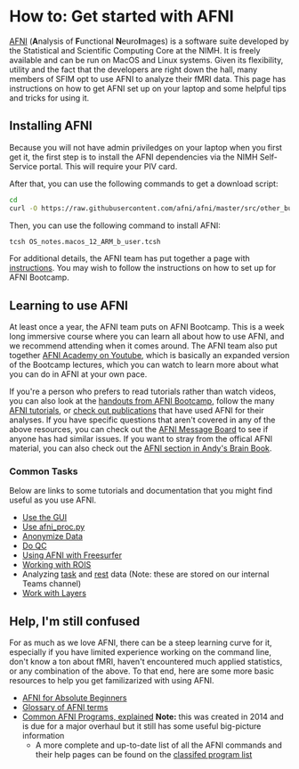 # How to: Get started with AFNI

[AFNI][afni_main] (**A**nalysis of **F**unctional **N**euro**I**mages) is a software suite developed by the Statistical and Scientific Computing Core at the NIMH. It is freely available and can be run on MacOS and Linux systems. Given its flexibility, utility and the fact that the developers are right down the hall, many members of SFIM opt to use AFNI to analyze their fMRI data. This page has instructions on how to get AFNI set up on your laptop and some helpful tips and tricks for using it.

## Installing AFNI

Because you will not have admin priviledges on your laptop when you first get it, the first step is to install the AFNI dependencies via the NIMH Self-Service portal. This will require your PIV card.

After that, you can use the following commands to get a download script:

```bash
cd
curl -O https://raw.githubusercontent.com/afni/afni/master/src/other_builds/OS_notes.macos_12_ARM_b_user.tcsh
```

Then, you can use the following command to install AFNI:

```tcsh
tcsh OS_notes.macos_12_ARM_b_user.tcsh
```

For additional details, the AFNI team has put together a page with [instructions][afni_install]. You may wish to follow the instructions on how to set up for AFNI Bootcamp.

## Learning to use AFNI

At least once a year, the AFNI team puts on AFNI Bootcamp. This is a week long immersive course where you can learn all about how to use AFNI, and we recommend attending when it comes around. The AFNI team also put together [AFNI Academy on Youtube][afni_academy], which is basically an expanded version of the Bootcamp lectures, which you can watch to learn more about what you can do in AFNI at your own pace.

If you're a person who prefers to read tutorials rather than watch videos, you can also look at the [handouts from AFNI Bootcamp][bootcamp_handouts], follow the many [AFNI tutorials][afni_tutorials], or [check out publications][afni_codex] that have used AFNI for their analyses. If you have specific questions that aren't covered in any of the above resources, you can check out the [AFNI Message Board][AFNI_message_board] to see if anyone has had similar issues. If you want to stray from the offical AFNI material, you can also check out the [AFNI section in Andy's Brain Book][afni_abb].

### Common Tasks

Below are links to some tutorials and documentation that you might find useful as you use AFNI.

- [Use the GUI][afni_gui]
- [Use afni_proc.py][afni_proc_doc]
- [Anonymize Data][anonymize_data]
- [Do QC][afni_qc]
- [Using AFNI with Freesurfer][afni_freesurfer]
- [Working with ROIS][afni_ROIs]
- Analyzing [task][afni_task_teams] and [rest][afni_rest_teams] data (Note: these are stored on our internal Teams channel)
- [Work with Layers][afni_layers]

## Help, I'm still confused

For as much as we love AFNI, there can be a steep learning curve for it, especially if you have limited experience working on the command line, don't know a ton about fMRI, haven't encountered much applied statistics, or any combination of the above. To that end, here are some more basic resources to help you get familizarized with using AFNI.

- [AFNI for Absolute Beginners][afni_beginners]
- [Glossary of AFNI terms][afni_glossary]
- [Common AFNI Programs, explained][common_afni_progs] **Note:** this was created in 2014 and is due for a major overhaul but it still has some useful big-picture information
  - A more complete and up-to-date list of all the AFNI commands and their help pages can be found on the [classifed program list][afni_prog_list]

[afni_main]: https://afni.nimh.nih.gov
[afni_install]: https://afni.nimh.nih.gov/pub/dist/doc/htmldoc/background_install/install_instructs/steps_macOS_12_Silicon.html#quick-setup-special-case-nimh-administered-computers
[afni_academy]: https://www.youtube.com/channel/UC40RiNZN7_dCuB6Lg7HJl1g
[bootcamp_handouts]: https://afni.nimh.nih.gov/pub/dist/doc/htmldoc/educational/handouts.html
[afni_tutorials]: https://afni.nimh.nih.gov/pub/dist/doc/htmldoc/tutorials/main_toc.html
[afni_codex]: https://afni.nimh.nih.gov/pub/dist/doc/htmldoc/codex/main_toc.html
[afni_message_board]: https://discuss.afni.nimh.nih.gov
[afni_abb]: https://andysbrainbook.readthedocs.io/en/latest/AFNI/AFNI_Overview.html
[afni_prog_list]: https://afni.nimh.nih.gov/pub/dist/doc/htmldoc/programs/classified_progs.html#edu-class-prog
[afni_gui]: https://afni.nimh.nih.gov/pub/dist/doc/htmldoc/afniandafni/gui_guide/main_toc.html
[afni_proc_doc]: https://afni.nimh.nih.gov/pub/dist/doc/htmldoc/programs/alpha/afni_proc.py_sphx.html#ahelp-afni-proc-py
[anonymize_data]: https://afni.nimh.nih.gov/pub/dist/doc/htmldoc/tutorials/refacer/refacer_run.html
[afni_qc]:https://afni.nimh.nih.gov/pub/dist/doc/htmldoc/tutorials/apqc_html/main_toc.html
[afni_freesurfer]: https://afni.nimh.nih.gov/pub/dist/doc/htmldoc/tutorials/fs/fs_fsprep.html#tut-fs-fsprep
[afni_ROIs]: https://afni.nimh.nih.gov/pub/dist/doc/htmldoc/tutorials/rois_corr_vis/cat_netcorr.html
[afni_layers]: https://afni.nimh.nih.gov/pub/dist/doc/htmldoc/tutorials/surflayers/surflayers.html
[afni_task_teams]: https://nih.sharepoint.com/:w:/r/sites/NIMH-SFIM/Shared%20Documents/Tutorials/SFIM_Tutorial_01_TaskData.docx?d=w3f37284d446246989b3dcd06ce3d4c6f&csf=1&web=1&e=1HmtjE
[afni_rest_teams]: https://nih.sharepoint.com/:w:/r/sites/NIMH-SFIM/Shared%20Documents/Tutorials/SFIM_Tutorial_02_RestData.docx?d=w3de2a412cf46460cb40d5d0c23a46dd0&csf=1&web=1&e=9dVUdO
[afni_beginners]: https://afni.nimh.nih.gov/pub/dist/doc/htmldoc/afniandafni/gui_readme_tips.html#afni-for-absolute-beginners
[afni_glossary]: <afni_info/afni_glossary.md>
[common_afni_progs]: <afni_info/common_afni_programs.md>
